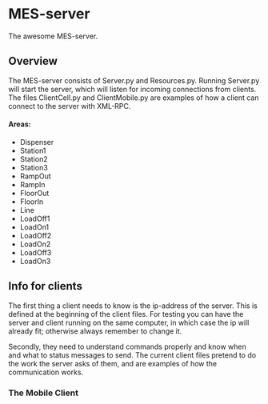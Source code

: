 MES-server
==========

The awesome MES-server.

## Overview

The MES-server consists of Server.py and Resources.py. Running Server.py will start the server, which will listen for incoming connections from clients. The files ClientCell.py and ClientMobile.py are examples of how a client can connect to the server with XML-RPC.

#### Areas:
* Dispenser
* Station1
* Station2
* Station3
* RampOut
* RampIn
* FloorOut
* FloorIn
* Line
* LoadOff1
* LoadOn1
* LoadOff2
* LoadOn2
* LoadOff3
* LoadOn3

## Info for clients

The first thing a client needs to know is the ip-address of the server. This is defined at the beginning of the client files. For testing you can have the server and client running on the same computer, in which case the ip will already fit; otherwise always remember to change it.

Secondly, they need to understand commands properly and know when and what to status messages to send. The current client files pretend to do the work the server asks of them, and are examples of how the communication works.

### The Mobile Client

